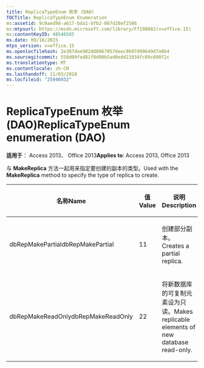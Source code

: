 ```yaml
---
title: ReplicaTypeEnum 枚举 (DAO)
TOCTitle: ReplicaTypeEnum Enumeration
ms:assetid: 9c0aed9d-a617-bda1-bfb2-867d28ef2586
ms:mtpsurl: https://msdn.microsoft.com/library/Ff198082(v=office.15)
ms:contentKeyID: 48546585
ms.date: 09/18/2015
mtps_version: v=office.15
ms.openlocfilehash: 2e387dee902dd0867057deec9b97d99649d7a9b4
ms.sourcegitcommit: 558d09fad81f8d80b5ad0edd21934fc09c098f2c
ms.translationtype: MT
ms.contentlocale: zh-CN
ms.lasthandoff: 11/03/2018
ms.locfileid: "25946032"
---
```

# <a name="replicatypeenum-enumeration-dao"></a><span data-ttu-id="845af-102">ReplicaTypeEnum 枚举 (DAO)</span><span class="sxs-lookup"><span data-stu-id="845af-102">ReplicaTypeEnum enumeration (DAO)</span></span>


<span data-ttu-id="845af-103">**适用于**： Access 2013、 Office 2013</span><span class="sxs-lookup"><span data-stu-id="845af-103">**Applies to**: Access 2013, Office 2013</span></span>

<span data-ttu-id="845af-104">与 **MakeReplica** 方法一起用来指定要创建的副本的类型。</span><span class="sxs-lookup"><span data-stu-id="845af-104">Used with the **MakeReplica** method to specify the type of replica to create.</span></span>

<table>
<colgroup>
<col style="width: 33%" />
<col style="width: 33%" />
<col style="width: 33%" />
</colgroup>
<thead>
<tr class="header">
<th><p><span data-ttu-id="845af-105">名称</span><span class="sxs-lookup"><span data-stu-id="845af-105">Name</span></span></p></th>
<th><p><span data-ttu-id="845af-106">值</span><span class="sxs-lookup"><span data-stu-id="845af-106">Value</span></span></p></th>
<th><p><span data-ttu-id="845af-107">说明</span><span class="sxs-lookup"><span data-stu-id="845af-107">Description</span></span></p></th>
</tr>
</thead>
<tbody>
<tr class="odd">
<td><p><span data-ttu-id="845af-108">dbRepMakePartial</span><span class="sxs-lookup"><span data-stu-id="845af-108">dbRepMakePartial</span></span></p></td>
<td><p><span data-ttu-id="845af-109">1</span><span class="sxs-lookup"><span data-stu-id="845af-109">1</span></span></p></td>
<td><p><span data-ttu-id="845af-110">创建部分副本。</span><span class="sxs-lookup"><span data-stu-id="845af-110">Creates a partial replica.</span></span></p></td>
</tr>
<tr class="even">
<td><p><span data-ttu-id="845af-111">dbRepMakeReadOnly</span><span class="sxs-lookup"><span data-stu-id="845af-111">dbRepMakeReadOnly</span></span></p></td>
<td><p><span data-ttu-id="845af-112">2</span><span class="sxs-lookup"><span data-stu-id="845af-112">2</span></span></p></td>
<td><p><span data-ttu-id="845af-113">将新数据库的可复制元素设为只读。</span><span class="sxs-lookup"><span data-stu-id="845af-113">Makes replicable elements of new database read-only.</span></span></p></td>
</tr>
</tbody>
</table>

